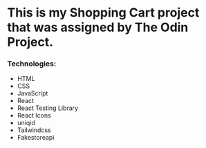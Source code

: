 # This is my Shopping Cart project that was assigned by The Odin Project.

### Technologies:
- HTML
- CSS
- JavaScript
- React
- React Testing Library
- React Icons
- uniqid
- Tailwindcss
- Fakestoreapi
